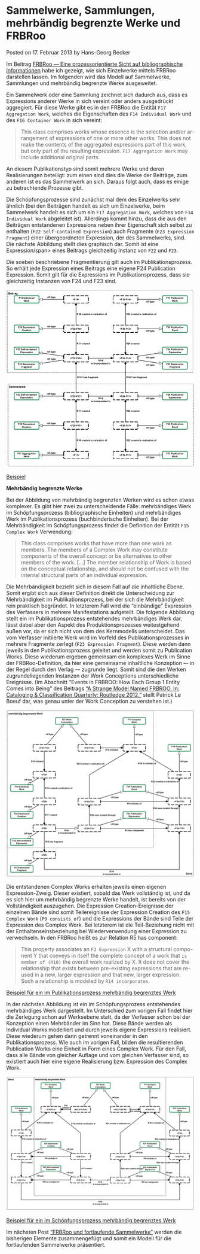 # Sammelwerke, Sammlungen, mehrbändig begrenzte Werke und FRBRoo
Posted on 17. Februar 2013 by Hans-Georg Becker	

Im Beitrag [FRBRoo — Eine prozessorientierte Sicht auf bibliographische Informationen](../16/frbroo-eine-prozessorientierte-sicht-auf-bibliographische-informationen.md) habe ich gezeigt, wie sich Einzelwerke mittels FRBRoo darstellen lassen. Im folgenden wird das Modell auf Sammelwerke, Sammlungen und mehrbändig begrenzte Werke ausgeweitet.

Ein Sammelwerk oder eine Sammlung zeichnet sich dadurch aus, dass es Expressions anderer Werke in sich vereint oder anders ausgedrückt aggregiert. Für diese Werke gibt es in den FRBRoo die Entität `F17 Aggregation Work`, welches die Eigenschaften des `F14 Individual Work` und des `F16 Container Work` in sich vereint:

>    This class comprises works whose essence is the selection and/or ar-rangement of expressions of one or more other works. This does not make the contents of the aggregated expressions part of this work, but only part of the resulting expression. `F17 Aggregation Work` may include additional original parts.

An diesem Publikationstyp sind somit mehrere Werke und deren Realisierungen beteiligt: zum einen sind dies die Werke der Beiträge, zum anderen ist es das Sammelwerk an sich. Daraus folgt auch, dass es einige zu betrachtende Prozesse gibt.

Die Schöpfungsprozesse sind zunächst mal dem des Einzelwerks sehr ähnlich (bei den Beiträgen handelt es sich um Einzelwerke, beim Sammelwerk handelt es sich um ein `F17 Aggregation Work`, welches von `F14 Individual Work` abgeleitet ist). Allerdings kommt hinzu, dass die aus den Beiträgen entstandenen Expressions neben ihrer Eigenschaft sich selbst zu enthalten (`F22 Self-contained Expression`) auch Fragmente (`F23 Expression Fragment`) einer übergeordneten Expression, der des Sammelwerks, sind. Die nächste Abbildung stellt dies graphisch dar. Somit ist eine Expression/span> eines Beitrags gleichzeitig Instanz von `F22` und `F23`.

Die soeben beschriebene Fragmentierung gilt auch im Publikationsprozess. So erhält jede Expression eines Beitrags eine eigene F24 Publication Expression. Somit gilt für die Expressions im Publikationsprozess, dass sie gleichzeitig Instanzen von F24 und F23 sind.

![Sammelwerk](HGB_Sammelwerk.jpg)

[Beispiel](beispiel-frbroo-fur-sammelwerke-und-sammlungen-example-frbroo-for-aggregation-work.md)

**Mehrbändig begrenzte Werke**

Bei der Abbildung von mehrbändig begrenzten Werken wird es schon etwas komplexer. Es gibt hier zwei zu unterscheidende Fälle: mehrbändiges Werk im Schöpfungsprozess (bibliographische Einheiten) und mehrbändiges Werk im Publikationsprozess (buchbinderische Einheiten).
Bei der Mehrbändigkeit im Schöpfungsprozess findet die Definition der Entität `F15 Complex Work` Verwendung:

>    This class comprises works that have more than one work as members. The members of a Complex Work may constitute components of the overall concept or be alternatives to other members of the work. […] The member relationship of Work is based on the conceptual relationship, and should not be confused with the internal structural parts of an individual expression.

Die Mehrbändigkeit bezieht sich in diesem Fall auf die inhaltliche Ebene. Somit ergibt sich aus dieser Definition direkt die Unterscheidung zur Mehrbändigkeit im Publikationsprozess, bei der sich die Mehrbändigkeit rein praktisch begründet. In letzterem Fall wird die “einbändige” Expression des Verfassers in mehrere Manifestations aufgeteilt.
Die folgende Abbildung stellt ein im Publikationsprozess entstehendes mehrbändiges Werk dar, lässt dabei aber den Aspekt des Produktionsprozesses weitestgehend außen vor, da er sich nicht von dem des Kernmodells unterscheidet. Das vom Verfasser initiierte Werk wird im Vorfeld des Publikationsprozesses in mehrere Fragmente zerlegt (`F23 Expression Fragment`). Diese werden dann jeweils in den Publikationsprozess geleitet und werden somit zu Publication Works. Diese wiederum ergeben gemeinsam ein komplexes Werk im Sinne der FRBRoo-Definition, da hier eine gemeinsame inhaltliche Konzeption –- in der Regel durch den Verlag -– zugrunde liegt. Somit sind die den Werken zugrundeliegenden Instanzen der Work Conceptions unterschiedliche Ereignisse. (Im Abschnitt “Events in FRBROO: How Each Group 1 Entity Comes into Being” des Beitrags [“A Strange Model Named FRBROO. In: Cataloging & Classification Quarterly: Routledge 2012.”](https://doi.org/10.1080/01639374.2012.679222) stellt Patrick Le Boeuf dar, was genau unter der Work Conception zu verstehen ist.)

![mbW_Publikationsprozess](HGB_mbW_Publikationsprozess.jpg)

Die entstandenen Complex Works erhalten jeweils einen eigenen Expression-Zweig. Dieser existiert, sobald das Werk vollständig ist, und da es sich hier um mehrbändig begrenzte Werke handelt, ist bereits von der Vollständigkeit auszugehen. Die Expression Creation-Ereignisse der einzelnen Bände sind somit Teilereignisse der Expression Creation des `F15 Complex Work` (`P9 consists of`) und die Expressions der Bände sind Teile der Expression des Complex Work. Bei letzterem ist die Teil-Beziehung nicht mit der Enthaltenseinsbeziehung bei Wiederverwendung einer Expression zu verwechseln. In den FRBRoo heißt es zur Relation R5 has component:

>    This property associates an `F2 Expression` X with a structural compo-nent Y that conveys in itself the complete concept of a work that `is member of (R10)` the overall work realized by X. It does not cover the relationship that exists between pre-existing expressions that are re-used in a new, larger expression and that new, larger expression. Such a relationship is modeled by `R14 incorporates`.

[Beispiel für ein im Publikationsprozess mehrbändig begrenztes Werk](beispiele-frbroo-fur-mehrbaendig-begrenzte-werke-examples-frbroo-for-multivolume-works.md)

In der nächsten Abbildung ist ein im Schöpfungsprozess entstehendes mehrbändiges Werk dargestellt. Im Unterschied zum vorigen Fall findet hier die Zerlegung schon auf Werksebene statt, da der Verfasser schon bei der Konzeption einen Mehrbänder im Sinn hat. Diese Bände werden als Individual Works modelliert und durch jeweils eigene Expressions realisiert. Diese wiederum gehen dann getrennt voneinander in den Publikationsprozess. Wie auch im vorigen Fall, bilden die resultierenden Publication Works eine Einheit in Form eines Complex Work. Für den Fall, dass alle Bände von gleicher Auflage und vom gleichen Verfasser sind, so existiert auch hier eine eigene Realisierung bzw. Expression des Complex Work.

![mbW_Schoepfungsprozess](HGB_mbW_Schoepfungsprozess.jpg)

[Beispiel für ein im Schöpfungsprozess mehrbändig begrenztes Werk](beispiele-frbroo-fur-mehrbaendig-begrenzte-werke-examples-frbroo-for-multivolume-works.md)

Im nächsten Post [“FRBRoo und fortlaufende Sammelwerke”](../28/frbroo-und-fortlaufende-sammelwerke.md) werden die bisherigen Elemente zusammengefügt und somit ein Modell für die fortlaufenden Sammelwerke präsentiert.
